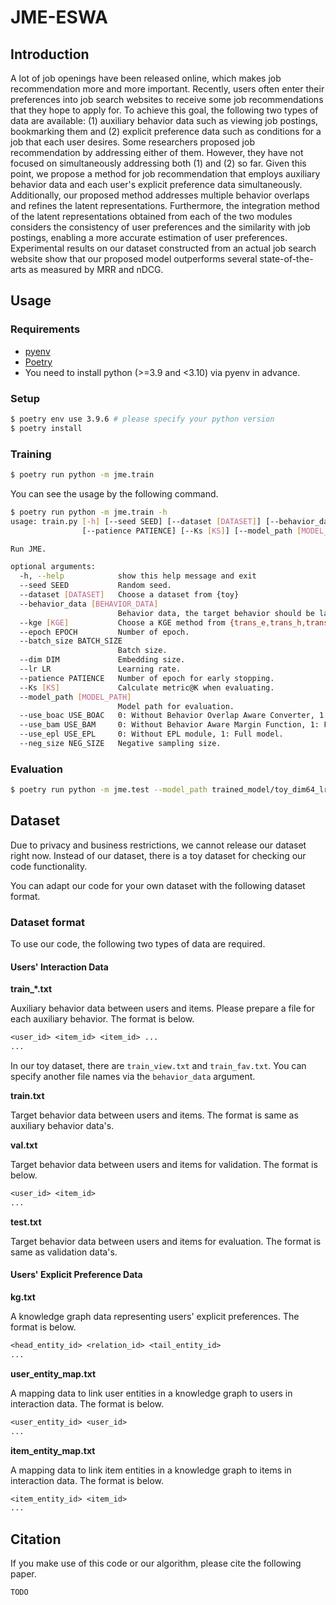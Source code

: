 # JME-ESWA

## Introduction

A lot of job openings have been released online, which makes job recommendation more and more important.
Recently, users often enter their preferences into job search websites to receive some job recommendations that they hope to apply for.
To achieve this goal, the following two types of data are available: (1) auxiliary behavior data such as viewing job postings, bookmarking them and (2) explicit preference data such as conditions for a job that each user desires.
Some researchers proposed job recommendation by addressing either of them.
However, they have not focused on simultaneously addressing both (1) and (2) so far. Given this point, we propose a method for job recommendation that employs auxiliary behavior data and each user's explicit preference data simultaneously.
Additionally, our proposed method addresses multiple behavior overlaps and refines the latent representations.
Furthermore, the integration method of the latent representations obtained from each of the two modules considers the consistency of user preferences and the similarity with job postings, enabling a more accurate estimation of user preferences.
Experimental results on our dataset constructed from an actual job search website show that our proposed model outperforms several state-of-the-arts as measured by MRR and nDCG.

## Usage

### Requirements

- [pyenv](https://github.com/pyenv/pyenv)
- [Poetry](https://github.com/python-poetry/poetry)
- You need to install python (>=3.9 and <3.10) via pyenv in advance.

### Setup

```sh
$ poetry env use 3.9.6 # please specify your python version
$ poetry install
```

### Training

```sh
$ poetry run python -m jme.train
```

You can see the usage by the following command.

```sh
$ poetry run python -m jme.train -h
usage: train.py [-h] [--seed SEED] [--dataset [DATASET]] [--behavior_data [BEHAVIOR_DATA]] [--kge [KGE]] [--epoch EPOCH] [--batch_size BATCH_SIZE] [--dim DIM] [--lr LR]
                [--patience PATIENCE] [--Ks [KS]] [--model_path [MODEL_PATH]] [--use_boac USE_BOAC] [--use_bam USE_BAM] [--use_epl USE_EPL] [--neg_size NEG_SIZE]

Run JME.

optional arguments:
  -h, --help            show this help message and exit
  --seed SEED           Random seed.
  --dataset [DATASET]   Choose a dataset from {toy}
  --behavior_data [BEHAVIOR_DATA]
                        Behavior data, the target behavior should be last.
  --kge [KGE]           Choose a KGE method from {trans_e,trans_h,trans_r,dist_mult,compl_ex,kg2e,conv_e}
  --epoch EPOCH         Number of epoch.
  --batch_size BATCH_SIZE
                        Batch size.
  --dim DIM             Embedding size.
  --lr LR               Learning rate.
  --patience PATIENCE   Number of epoch for early stopping.
  --Ks [KS]             Calculate metric@K when evaluating.
  --model_path [MODEL_PATH]
                        Model path for evaluation.
  --use_boac USE_BOAC   0: Without Behavior Overlap Aware Converter, 1: Full model.
  --use_bam USE_BAM     0: Without Behavior Aware Margin Function, 1: Full model.
  --use_epl USE_EPL     0: Without EPL module, 1: Full model.
  --neg_size NEG_SIZE   Negative sampling size.
```

### Evaluation

```sh
$ poetry run python -m jme.test --model_path trained_model/toy_dim64_lr0.0001_trans_e/best.pth # please specify your model path
```

## Dataset

Due to privacy and business restrictions, we cannot release our dataset right now.
Instead of our dataset, there is a toy dataset for checking our code functionality.

You can adapt our code for your own dataset with the following dataset format.

### Dataset format

To use our code, the following two types of data are required.

#### Users' Interaction Data

**train_*.txt**

Auxiliary behavior data between users and items.
Please prepare a file for each auxiliary behavior.
The format is below.

```txt
<user_id> <item_id> <item_id> ...
...
```

In our toy dataset, there are `train_view.txt` and `train_fav.txt`.
You can specify another file names via the `behavior_data` argument.

**train.txt**

Target behavior data between users and items.
The format is same as auxiliary behavior data's.

**val.txt**

Target behavior data between users and items for validation.
The format is below.

```txt
<user_id> <item_id>
...
```

**test.txt**

Target behavior data between users and items for evaluation.
The format is same as validation data's.

#### Users' Explicit Preference Data

**kg.txt**

A knowledge graph data representing users' explicit preferences.
The format is below.

```txt
<head_entity_id> <relation_id> <tail_entity_id>
...
```

**user_entity_map.txt**

A mapping data to link user entities in a knowledge graph to users in interaction data.
The format is below.

```txt
<user_entity_id> <user_id>
...
```

**item_entity_map.txt**

A mapping data to link item entities in a knowledge graph to items in interaction data.
The format is below.

```txt
<item_entity_id> <item_id>
...
```

## Citation

If you make use of this code or our algorithm, please cite the following paper.

```txt
TODO
```
